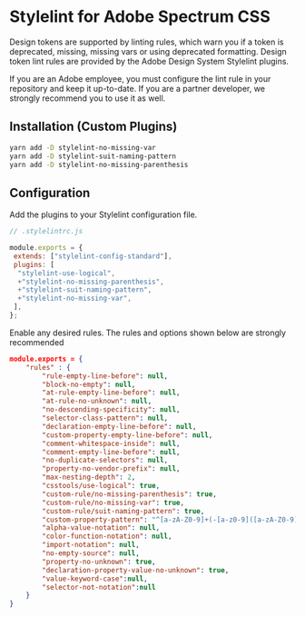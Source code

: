 # Stylelint for Adobe Spectrum CSS

Design tokens are supported by linting rules, which warn you if a token is deprecated, missing, missing vars or using deprecated formatting. Design token lint rules are provided by the Adobe Design System Stylelint plugins.

If you are an Adobe employee, you must configure the lint rule in your repository and keep it up-to-date. If you are a partner developer, we strongly recommend you to use it as well.

## Installation (Custom Plugins)

```sh
yarn add -D stylelint-no-missing-var
yarn add -D stylelint-suit-naming-pattern
yarn add -D stylelint-no-missing-parenthesis
```

## Configuration

Add the plugins to your Stylelint configuration file.

```js
// .stylelintrc.js

module.exports = {
 extends: ["stylelint-config-standard"],
 plugins: [
  "stylelint-use-logical",
  +"stylelint-no-missing-parenthesis",
  +"stylelint-suit-naming-pattern",
  +"stylelint-no-missing-var",
 ],
};
```

Enable any desired rules. The rules and options shown below are strongly recommended

```json
module.exports = {
    "rules" : {
        "rule-empty-line-before": null,
        "block-no-empty": null,
        "at-rule-empty-line-before": null,
        "at-rule-no-unknown": null,
        "no-descending-specificity": null,
        "selector-class-pattern": null,
        "declaration-empty-line-before": null,
        "custom-property-empty-line-before": null,
        "comment-whitespace-inside": null,
        "comment-empty-line-before": null,
        "no-duplicate-selectors": null,
        "property-no-vendor-prefix": null,
        "max-nesting-depth": 2,
        "csstools/use-logical": true,
        "custom-rule/no-missing-parenthesis": true,
        "custom-rule/no-missing-var": true,
        "custom-rule/suit-naming-pattern": true,
        "custom-property-pattern": "^[a-zA-Z0-9]+(-[a-z0-9]([a-zA-Z0-9]+)?)+$",
        "alpha-value-notation": null,
        "color-function-notation": null,
        "import-notation": null,
        "no-empty-source": null,
        "property-no-unknown": true,
        "declaration-property-value-no-unknown": true,
        "value-keyword-case":null,
        "selector-not-notation":null
    }
}
```
